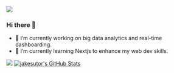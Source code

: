 <!-- HTML approach -->
<img src="https://user-images.githubusercontent.com/25678017/196063588-f3f66209-4199-414e-9055-d174eb229f07.png"/>

### Hi there 👋

* 🔭 I’m currently working on big data analytics and real-time dashboarding.
* 🌱 I’m currently learning Nextjs to enhance my web dev skills.

<img src="https://github-readme-stats.vercel.app/api/top-langs?username=jakesutor&layout=compact&theme=dark"/>  
  <a href="https://awesome-github-stats.azurewebsites.net/index.html??cardType=github&theme=github-dark">    <img  alt="jakesutor's GitHub Stats" src="https://awesome-github-stats.azurewebsites.net/user-stats/jakesutor?cardType=github&theme=github-dark" />  </a>
 
<!--
**jakesutor/jakesutor** is a ✨ _special_ ✨ repository because its `README.md` (this file) appears on your GitHub profile.

Here are some ideas to get you started:

- 🔭 I’m currently working on ...
- 🌱 I’m currently learning ...
- 👯 I’m looking to collaborate on ...
- 🤔 I’m looking for help with ...
- 💬 Ask me about ...
- 📫 How to reach me: ...
- 😄 Pronouns: ...
- ⚡ Fun fact: ...
-->

